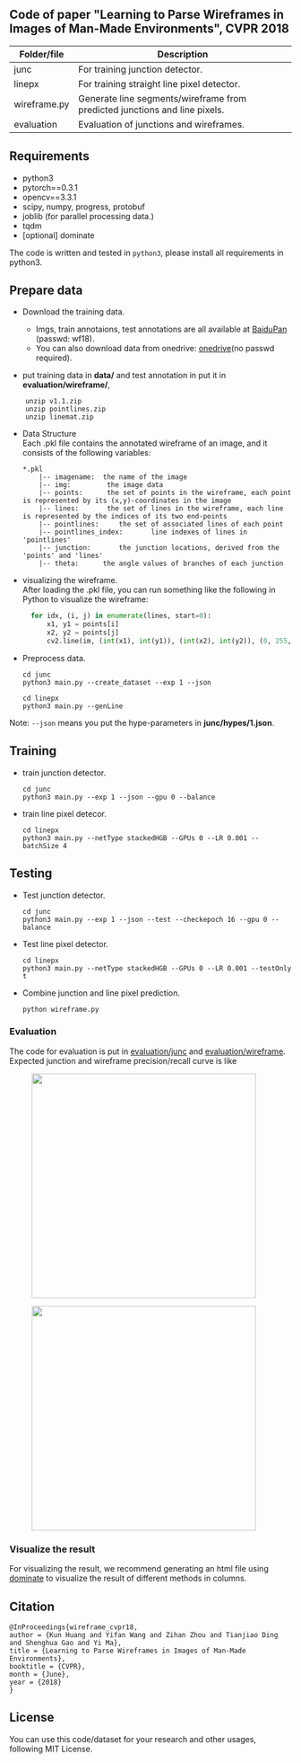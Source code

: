 ## Code of paper "Learning to Parse Wireframes in Images of Man-Made Environments", CVPR 2018

| Folder/file       | Description                  |
|------------|------------------------------|
| junc      | For training junction detector. |
| linepx    | For training straight line pixel detector. |
| wireframe.py | Generate line segments/wireframe from predicted junctions and line pixels. |
| evaluation | Evaluation of junctions and wireframes. |

## Requirements
- python3
- pytorch==0.3.1
- opencv==3.3.1 
- scipy, numpy, progress, protobuf
- joblib (for parallel processing data.)
- tqdm
- [optional] dominate

The code is written and tested in `python3`, please install all requirements in python3.

## Prepare data
- Download the training data.
    - Imgs, train annotaions, test annotations are all available at [BaiduPan](https://pan.baidu.com/s/11CKr5s0zHnuVKsJVXianxA?pwd=wf18) (passwd: wf18).
    - You can also download data from onedrive: [onedrive](https://1drv.ms/u/s!AqQBtmo8Qg_9uHpjzIybaIfyJ-Zf?e=Fofbch)(no passwd required).
 
- put training data in __data/__ and test annotation in put it in __evaluation/wireframe/__,
```shell
    unzip v1.1.zip
    unzip pointlines.zip
    unzip linemat.zip
```

    
- Data Structure  
    Each .pkl file contains the annotated wireframe of an image, and it consists of the following variables:  
    ```shell
    *.pkl  
        |-- imagename: 	the name of the image  
        |-- img:         the image data  
        |-- points:      the set of points in the wireframe, each point is represented by its (x,y)-coordinates in the image  
        |-- lines:       the set of lines in the wireframe, each line is represented by the indices of its two end-points  
        |-- pointlines:     the set of associated lines of each point        
        |-- pointlines_index:       line indexes of lines in 'pointlines'  
        |-- junction:       the junction locations, derived from the 'points' and 'lines'  
        |-- theta:      the angle values of branches of each junction                   
    ```
- visualizing the wireframe.  
  After loading the .pkl file, you can run something like the following in Python to visualize the wireframe:
  ```python
    for idx, (i, j) in enumerate(lines, start=0):
        x1, y1 = points[i]
        x2, y2 = points[j]
        cv2.line(im, (int(x1), int(y1)), (int(x2), int(y2)), (0, 255, 0), 2, cv2.LINE_8)
  ```

- Preprocess data.
    ```
    cd junc
    python3 main.py --create_dataset --exp 1 --json

    cd linepx
    python3 main.py --genLine
    ```
Note: `--json` means you put the hype-parameters in __junc/hypes/1.json__.

## Training
- train junction detector.
    ```
    cd junc
    python3 main.py --exp 1 --json --gpu 0 --balance
    ```

- train line pixel detecor.
    ```
    cd linepx
    python3 main.py --netType stackedHGB --GPUs 0 --LR 0.001 --batchSize 4
    ```

## Testing
- Test junction detector.
    ```
    cd junc
    python3 main.py --exp 1 --json --test --checkepoch 16 --gpu 0 --balance
    ```
- Test line pixel detector.
    ```
    cd linepx
    python3 main.py --netType stackedHGB --GPUs 0 --LR 0.001 --testOnly t
    ```
- Combine junction and line pixel prediction.
    ```
    python wireframe.py
    ```

### Evaluation
The code for evaluation is put in [evaluation/junc](evaluation/junc) and [evaluation/wireframe](evaluation/wireframe).
Expected junction and wireframe precision/recall curve is like
<figure class="half">
    <img src="evaluation/junc/junc_1_16.png", width=400/> 
</figure>

<figure class="half">
    <img src="evaluation/wireframe/1_0.5_0.5.png", width=400/>
</figure>


### Visualize the result
For visualizing the result, we recommend generating an html file using [dominate](https://github.com/Knio/dominate) to
visualize the result of different methods in columns.


## Citation
```
@InProceedings{wireframe_cvpr18,
author = {Kun Huang and Yifan Wang and Zihan Zhou and Tianjiao Ding and Shenghua Gao and Yi Ma},
title = {Learning to Parse Wireframes in Images of Man-Made Environments},
booktitle = {CVPR},
month = {June},
year = {2018}
}
```

## License
You can use this code/dataset for your research and other usages, following MIT License.
